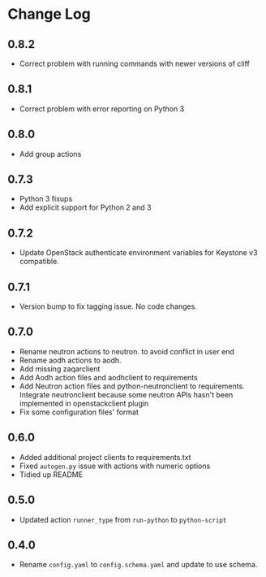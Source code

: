 # Change Log

## 0.8.2

- Correct problem with running commands with newer versions of cliff

## 0.8.1

- Correct problem with error reporting on Python 3

## 0.8.0

- Add group actions

## 0.7.3

- Python 3 fixups
- Add explicit support for Python 2 and 3

## 0.7.2

- Update OpenStack authenticate environment variables for Keystone v3
  compatible.

## 0.7.1

- Version bump to fix tagging issue. No code changes.

## 0.7.0

- Rename neutron actions to neutron.<name> to avoid conflict in user end
- Rename aodh actions to aodh.<name>
- Add missing zaqarclient
- Add Aodh action files and aodhclient to requirements
- Add Neutron action files and python-neutronclient to requirements.
  Integrate neutronclient because some neutron APIs hasn't been implemented
  in openstackclient plugin
- Fix some configuration files' format

## 0.6.0

- Added additional project clients to requirements.txt
- Fixed `autogen.py` issue with actions with numeric options
- Tidied up README

## 0.5.0

- Updated action `runner_type` from `run-python` to `python-script`

## 0.4.0

- Rename `config.yaml` to `config.schema.yaml` and update to use schema.
